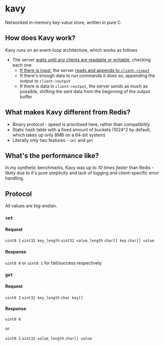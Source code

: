 # kavy
Networked in-memory key-value store, written in pure C.

## How does Kavy work?

Kavy runs on an event-loop architecture, which works as follows

* The server [waits until any clients are readable or writable](https://github.com/montyanderson/kavy/blob/576d2b1acc307cc50aae65022ccfff08f7f6fa59/src/server.c#L55), checking each one
	* [If there is input](https://github.com/montyanderson/kavy/blob/576d2b1acc307cc50aae65022ccfff08f7f6fa59/src/server.c#L84), the server [reads and appends to `client->input`](https://github.com/montyanderson/kavy/blob/576d2b1acc307cc50aae65022ccfff08f7f6fa59/src/client.c#L91)
	* If there's enough data to run commands it does so, appending the output to `client->output`
	* If there is data in `client->output`, the server sends as much as possible, shifting the sent data from the beginning of the output buffer

## What makes Kavy different from Redis?

* Binary protocol - speed is prioritised here, rather than compatibility
* Static hash table with a fixed amount of buckets (1024^2 by default, which takes up only 8MB on a 64-bit system)
* Literally only two features - `set` and `get`

## What's the performance like?

In my synthetic benchmarks, Kavy was up to *10 times faster* than Redis - likely due to it's pure simplicity and lack of logging and client-specific error handling.

## Protocol

All values are big-endian.

### `set`

#### Request
`uint8 1` `uint32 key_length` `uint32 value_length` `char[] key` `char[] value`

#### Response

`uint8 0`
or
`uint8 1` for fail/success respectively

### `get`

#### Request
`uint8 2` `uint32 key_length` `char key[]`

#### Response

`uint8 0`

or

`uint8 2` `uint32 value_length` `char[] value`
